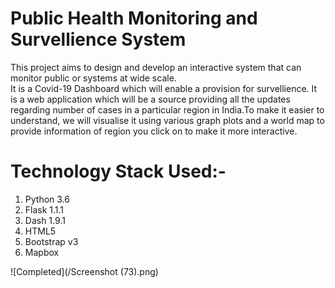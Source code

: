 # Public Health Monitoring and Survellience System
This project aims to design and develop an interactive system that can monitor public or systems at wide scale.                             
It is a Covid-19 Dashboard which will enable a provision for survellience. It is a web application which will be a source providing all the 
updates regarding number of cases in a particular region in India.To make it easier to understand, we will visualise it using various graph 
plots and a world map to provide information of region you click on to make it more interactive.

# Technology Stack Used:-
1. Python 3.6
2. Flask 1.1.1
3. Dash 1.9.1
4. HTML5
5. Bootstrap v3
6. Mapbox



![Completed](/Screenshot (73).png)
